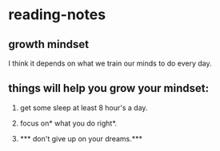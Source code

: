 
# reading-notes


## **growth mindset**

I think it depends on what we train our minds to do every day.

## things will help you grow your mindset:

1. get some sleep at least 8 hour's a day.

2. focus on* what you do right*.

3. *** don't give up on your dreams.***



